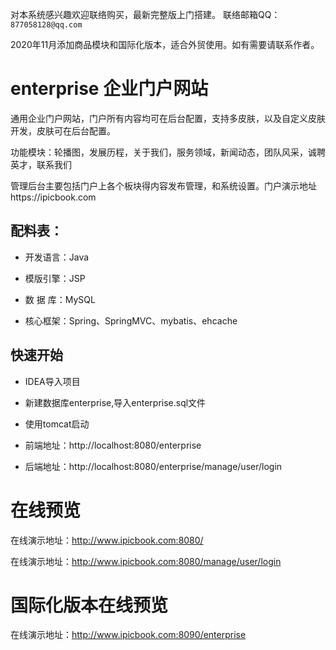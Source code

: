对本系统感兴趣欢迎联络购买，最新完整版上门搭建。 联络邮箱QQ：`877058128@qq.com` 

2020年11月添加商品模块和国际化版本，适合外贸使用。如有需要请联系作者。

# enterprise 企业门户网站

通用企业门户网站，门户所有内容均可在后台配置，支持多皮肤，以及自定义皮肤开发，皮肤可在后台配置。

功能模块：轮播图，发展历程，关于我们，服务领域，新闻动态，团队风采，诚聘英才，联系我们

管理后台主要包括门户上各个板块得内容发布管理，和系统设置。门户演示地址https://ipicbook.com

## 配料表：

* 开发语言：Java

* 模版引擎：JSP

* 数 据 库：MySQL

* 核心框架：Spring、SpringMVC、mybatis、ehcache


## 快速开始

* IDEA导入项目

* 新建数据库enterprise,导入enterprise.sql文件

* 使用tomcat启动

* 前端地址：http://localhost:8080/enterprise

* 后端地址：http://localhost:8080/enterprise/manage/user/login
  

# 在线预览

在线演示地址：http://www.ipicbook.com:8080/

在线演示地址：http://www.ipicbook.com:8080/manage/user/login

# 国际化版本在线预览

在线演示地址：http://www.ipicbook.com:8090/enterprise

